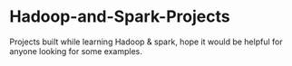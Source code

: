 # Hadoop-and-Spark-Projects

Projects built while learning Hadoop & spark, hope it would be helpful for anyone looking for some examples.
